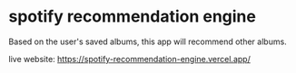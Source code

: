 # spotify recommendation engine

Based on the user's saved albums, this app will recommend other albums.

live website: https://spotify-recommendation-engine.vercel.app/

